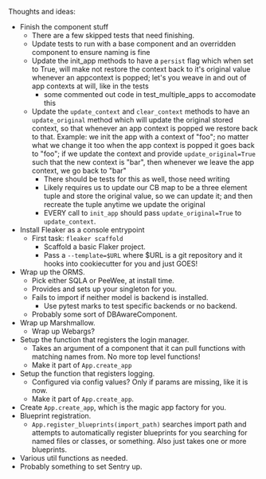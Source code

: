 Thoughts and ideas:

* Finish the component stuff
  * There are a few skipped tests that need finishing.
  * Update tests to run with a base component and an overridden component to
    ensure naming is fine
  * Update the init_app methods to have a `persist` flag which when set to True,
    will make not restore the context back to it's original value whenever an
    appcontext is popped; let's you weave in and out of app contexts at will,
    like in the tests
    * some commented out code in test_multiple_apps to accomodate this
  * Update the `update_context` and `clear_context` methods to have an
    `update_original` method which will update the original stored context, so
    that whenever an app context is popped we restore back to that. Example: we
    init the app with a context of "foo"; no matter what we change it too when
    the app context is popped it goes back to "foo"; if we update the context
    and provide `update_original=True` such that the new context is "bar", then
    whenever we leave the app context, we go back to "bar"
    * There should be tests for this as well, those need writing
    * Likely requires us to update our CB map to be a three element tuple and
      store the original value, so we can update it; and then recreate the
      tuple anytime we update the original
    * EVERY call to `init_app` should pass `update_original=True` to
      `update_context`.
* Install Fleaker as a console entrypoint
  * First task: `fleaker scaffold`
    * Scaffold a basic Flaker project.
    * Pass a `--template=$URL` where $URL is a git repository and it hooks into
      cookiecutter for you and just GOES!
* Wrap up the ORMS.
  * Pick either SQLA or PeeWee, at install time.
  * Provides and sets up your singleton for you.
  * Fails to import if neither model is backend is installed.
    * Use pytest marks to test specific backends or no backend.
  * Probably some sort of DBAwareComponent.
* Wrap up Marshmallow.
  * Wrap up Webargs?
* Setup the function that registers the login manager.
  * Takes an argument of a component that it can pull functions with matching
    names from. No more top level functions!
  * Make it part of `App.create_app`
* Setup the function that registers logging.
  * Configured via config values? Only if params are missing, like it is now.
  * Make it part of `App.create_app`.
* Create `App.create_app`, which is the magic app factory for you.
* Blueprint registration.
  * `App.register_blueprints(import_path)` searches import path and attempts to
    automatically register blueprints for you searching for named files or
    classes, or something. Also just takes one or more blueprints.
* Various util functions as needed.
* Probably something to set Sentry up.
